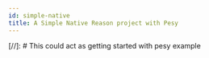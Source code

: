```yaml
---
id: simple-native
title: A Simple Native Reason project with Pesy
---
```


[//]: # This could act as getting started with pesy example


